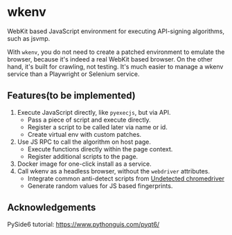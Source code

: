wkenv
======

WebKit based JavaScript environment for executing API-signing algorithms, such as jsvmp.

With `wkenv`, you do not need to create a patched environment to emulate the browser,
because it's indeed a real WebKit based browser. On the other hand, it's built for
crawling, not testing. It's much easier to manage a wkenv service than a Playwright or
Selenium service.

Features(to be implemented)
------

1. Execute JavaScript directly, like `pyexecjs`, but via API.
    - Pass a piece of script and execute directly.
    - Register a script to be called later via name or id.
    - Create virtual env with custom patches.
2. Use JS RPC to call the algorithm on host page.
    - Execute functions directly within the page context.
    - Register additional scripts to the page.
3. Docker image for one-click install as a service.
4. Call wkenv as a headless browser, without the `webdriver` attributes.
    - Integrate common anti-detect scripts from [Undetected chromedriver](https://github.com/ultrafunkamsterdam/undetected-chromedriver)
    - Generate random values for JS based fingerprints.

Acknowledgements
------

PySide6 tutorial: https://www.pythonguis.com/pyqt6/
